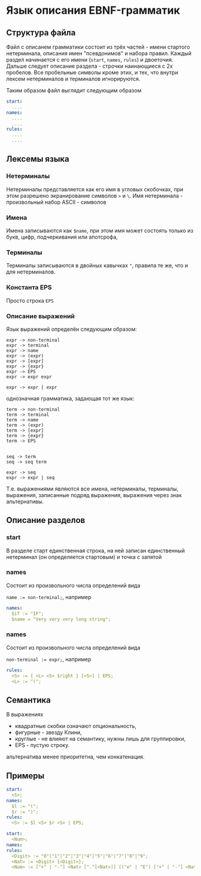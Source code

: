 # Язык описания EBNF-грамматик

## Структура файла

Файл с описанем грамматики состоит из трёх частей - имени стартого нетерминала, описания имен "псевдонимов" 
и набора правил. Каждый раздел начинается с его имени (`start`, `names`, `rules`) и двоеточия. 
Дальше следует описание раздела - строчки наинающиеся с 2х пробелов. Все пробельные символы кроме этих, 
и тех, что внутри лексем нетерминалов и терминалов игнорируются.

Таким образом файл выглядит следующим образом

```yaml
start:
  ....
names:
  ....
  ....
rules:
  ....
  .... 
```

## Лексемы языка 

### Нетерминалы

Нетерминалы представляется как его имя в угловых скобочках, при этом разрешено экранирование символов
`>` и `\`. Имя нетерминала - произвольный набор ASCII - символов

### Имена

Имена записываются как `$name`, при этом имя может состоять только из букв, цифр, подчеркивания 
или апотсрофа, 

### Терминалы

Терминалы записываются в двойных кавычках `"`, правила те же, что и для нетерминалов.

### Константа EPS

Просто строка `EPS` 


### Описание выражений

Язык выражений определён следующим образом:

```
expr -> non-terminal
expr -> terminal
expr -> name
expr -> (expr)
expr -> [expr]
expr -> {expr}
expr -> EPS
expr -> expr expr

expr -> expr | expr
```

однозначная грамматика, задающая тот же язык:

```
term -> non-terminal
term -> terminal
term -> name
term -> (expr)
term -> [expr]
term -> {expr}
term -> EPS


seq -> term
seq -> seq term

expr -> seq
expr -> expr | seq
```

Т.е. выражениями являются все имена, нетерминалы, терминалы, выражения, записанные подряд выражения,
выражения через знак альтернативы.

## Описание разделов

### start
В разделе старт единственная строка, на ней записан единственный нетерминал (он определяется стартовым)
и точка с запятой


### names

Состоит из произвольного числа определений вида

`name := non-terminal;`, например 


```yaml
names:
  $if := "IF";
  $name = "Very very very long string";
```


### names

Состоит из произвольного числа определений вида

`non-terminal := expr;`, например

```yaml
rules:
  <S> := { <L> <S> $right } [<S>] | EPS;
  <L> := "(";
```

## Семантика

В выражениях

* квадратные скобки означают опциональность,
* фигурные - звезду Клини, 
* круглые - не влияют на семантику, нужны лишь для группировки, 
* EPS - пустую строку.

альтернатива менее приоритетна, чем конкатенация.


## Примеры

```yaml 
start: 
  <S>; 
names:
  $l := "(";
  $r := ")";
rules: 
  <S> := $l <S> $r <S> | EPS;   
```

```yaml 
start: 
  <Num>; 
names:
rules:
  <Digit> := "0"|"1"|"2"|"3"|"4"|"5"|"6"|"7"|"8"|"9";
  <Nat> := <Digit> {<Digit>};
  <Num> := ["+" | "-"] <Nat> ["."[<Nat>]] [("e" | "E") ["+" | "-"] <Nat>];
```




